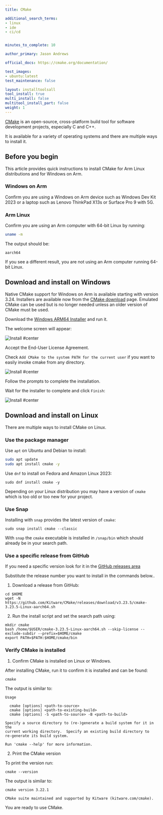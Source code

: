 ```yaml
---
title: CMake

additional_search_terms:
- linux
- ide
- ci/cd


minutes_to_complete: 10

author_primary: Jason Andrews

official_docs: https://cmake.org/documentation/

test_images:
- ubuntu:latest
test_maintenance: false

layout: installtoolsall
tool_install: true
multi_install: false
multitool_install_part: false
weight: 1
---
```


[CMake](https://cmake.org/) is an open-source, cross-platform build tool for software development projects, especially C and C++. 

It is available for a variety of operating systems and there are multiple ways to install it. 

## Before you begin

This article provides quick instructions to install CMake for Arm Linux distributions and for Windows on Arm.

### Windows on Arm

Confirm you are using a Windows on Arm device such as Windows Dev Kit 2023 or a laptop such as Lenovo ThinkPad X13s or Surface Pro 9 with 5G.

### Arm Linux

Confirm you are using an Arm computer with 64-bit Linux by running:

```bash { target="ubuntu:latest" }
uname -m
```

The output should be:

```output
aarch64
```

If you see a different result, you are not using an Arm computer running 64-bit Linux.

## Download and install on Windows

Native CMake support for Windows on Arm is available starting with version 3.24. Installers are available now from the [CMake download](https://cmake.org/download/) page. Emulated CMake can be used but is no longer needed unless an older version of CMake must be used.

Download the [Windows ARM64 Installer](https://github.com/Kitware/CMake/releases/download/v3.26.4/cmake-3.26.4-windows-arm64.msi) and run it. 

The welcome screen will appear:

![Install #center](/install-guides/_images/cmake-welcome.png)

Accept the End-User License Agreement. 

Check `Add CMake to the system PATH for the current user` if you want to easily invoke cmake from any directory.

![Install #center](/install-guides/_images/cmake-path.png)

Follow the prompts to complete the installation. 

Wait for the installer to complete and click `Finish`:

![Install #center](/install-guides/_images/cmake-finish.png)

## Download and install on Linux

There are multiple ways to install CMake on Linux. 

### Use the package manager

Use `apt` on Ubuntu and Debian to install:

```bash { target="ubuntu:latest" }
sudo apt update
sudo apt install cmake -y
```

Use `dnf` to install on Fedora and Amazon Linux 2023:

```console
sudo dnf install cmake -y
```

Depending on your Linux distribution you may have a version of `cmake` which is too old or too new for your project. 

### Use Snap

Installing with `snap` provides the latest version of `cmake`:

```console
sudo snap install cmake --classic
```

With `snap` the `cmake` executable is installed in `/snap/bin` which should already be in your search path.

### Use a specific release from GitHub

If you need a specific version look for it in the [GitHub releases area](https://github.com/Kitware/CMake/releases)

Substitute the release number you want to install in the commands below.. 

1. Download a release from GitHub:

```console
cd $HOME
wget -N https://github.com/Kitware/CMake/releases/download/v3.23.5/cmake-3.23.5-Linux-aarch64.sh
```

2. Run the install script and set the search path using:

```console
mkdir cmake
bash /home/$USER/cmake-3.23.5-Linux-aarch64.sh --skip-license --exclude-subdir --prefix=$HOME/cmake
export PATH=$PATH:$HOME/cmake/bin
```

### Verify CMake is installed

1. Confirm CMake is installed on Linux or Windows. 

After installing CMake, run it to confirm it is installed and can be found: 

```cmd
cmake
```

The output is similar to:

```output
Usage

  cmake [options] <path-to-source>
  cmake [options] <path-to-existing-build>
  cmake [options] -S <path-to-source> -B <path-to-build>

Specify a source directory to (re-)generate a build system for it in the
current working directory.  Specify an existing build directory to
re-generate its build system.

Run 'cmake --help' for more information.
```

2. Print the CMake version

To print the version run:

```console
cmake --version
```

The output is similar to:

```output
cmake version 3.22.1

CMake suite maintained and supported by Kitware (kitware.com/cmake).
```

You are ready to use CMake.